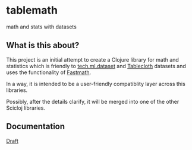 # tablemath

math and stats with datasets

## What is this about?

This project is an initial attempt to create a Clojure library for math and statistics which is friendly to [tech.ml.dataset](https://github.com/techascent/tech.ml.dataset) and [Tablecloth](https://scicloj.github.io/tablecloth) datasets and uses the functionality of [Fastmath](https://github.com/generateme/fastmath). 

In a way, it is intended to be a user-friendly compatiblity layer across this libraries.

Possibly, after the details clarify, it will be merged into one of the other Scicloj libraries.

## Documentation

[Draft](https://scicloj.github.io/tablemath/)
